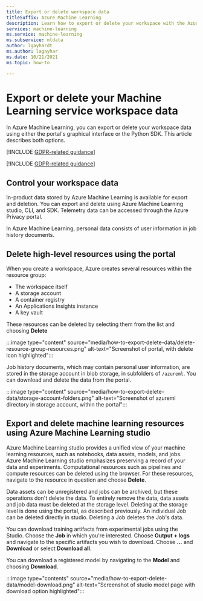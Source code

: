 ```yaml
---
title: Export or delete workspace data
titleSuffix: Azure Machine Learning
description: Learn how to export or delete your workspace with the Azure Machine Learning studio.
services: machine-learning
ms.service: machine-learning
ms.subservice: mldata
author: lgayhardt
ms.author: lagayhar
ms.date: 10/21/2021
ms.topic: how-to

---
```



# Export or delete your Machine Learning service workspace data

In Azure Machine Learning, you can export or delete your workspace data using either the portal's graphical interface or the Python SDK. This article describes both options.

[!INCLUDE [GDPR-related guidance](../../../includes/gdpr-dsr-and-stp-note.md)]

[!INCLUDE [GDPR-related guidance](../../../includes/gdpr-intro-sentence.md)]

## Control your workspace data

In-product data stored by Azure Machine Learning is available for export and deletion. You can export and delete using Azure Machine Learning studio, CLI, and SDK. Telemetry data can be accessed through the Azure Privacy portal. 

In Azure Machine Learning, personal data consists of user information in job history documents. 

## Delete high-level resources using the portal

When you create a workspace, Azure creates several resources within the resource group:

- The workspace itself
- A storage account
- A container registry
- An Applications Insights instance
- A key vault

These resources can be deleted by selecting them from the list and choosing **Delete** 

:::image type="content" source="media/how-to-export-delete-data/delete-resource-group-resources.png" alt-text="Screenshot of portal, with delete icon highlighted":::

Job history documents, which may contain personal user information, are stored in the storage account in blob storage, in subfolders of `/azureml`. You can download and delete the data from the portal.

:::image type="content" source="media/how-to-export-delete-data/storage-account-folders.png" alt-text="Screenshot of azureml directory in storage account, within the portal":::

## Export and delete machine learning resources using Azure Machine Learning studio

Azure Machine Learning studio provides a unified view of your machine learning resources, such as notebooks, data assets, models, and jobs. Azure Machine Learning studio emphasizes preserving a record of your data and experiments. Computational resources such as pipelines and compute resources can be deleted using the browser. For these resources, navigate to the resource in question and choose **Delete**. 

Data assets can be unregistered and jobs can be archived, but these operations don't delete the data. To entirely remove the data, data assets and job data must be deleted at the storage level. Deleting at the storage level is done using the portal, as described previously. An individual Job can be deleted directly in studio. Deleting a Job deletes the Job's data. 

You can download training artifacts from experimental jobs using the Studio. Choose the **Job** in which you're interested. Choose **Output + logs** and navigate to the specific artifacts you wish to download. Choose **...** and **Download** or select **Download all**.

You can download a registered model by navigating to the **Model** and choosing **Download**. 

:::image type="contents" source="media/how-to-export-delete-data/model-download.png" alt-text="Screenshot of studio model page with download option highlighted":::
